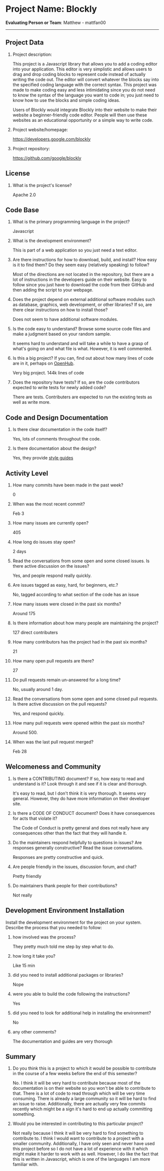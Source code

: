 # Project Name:  Blockly 



**Evaluating Person or Team**:
Matthew - mattfan00

---

## Project Data

1. Project description: <br>
	<!--
	What is the purpose of this project? What does the code do? What type of users
	does it have?
	-->
	This project is a Javascript library that allows you to add a coding editor into your application. This editor is very simplistic and allows users to drag and drop coding blocks to represent code instead of actually writing the code out. The editor will convert whatever the blocks say into the specified coding language with the correct syntax. This project was made to make coding easy and less intimidating since you do not need to know the syntax of the language you want to code in; you just need to know how to use the blocks and simple coding ideas. 
	
	Users of Blockly would integrate Blockly into their website to make their website a beginner-friendly code editor. People will then use these websites as an educational opportunity or a simple way to write code.

1. Project website/homepage:

	https://developers.google.com/blockly


1. Project repository:

	https://github.com/google/blockly


## License

1. What is the project's license? <br>
	<!--
	In most repositories there will be a file named LICENSE or something similar in
	the root level of the repository. This is the one to examine. There may be
	different licenses on specific files, but the project will have a main license.
	-->

	Apache 2.0



## Code Base


1. What is the primary programming language in the project?

	Javascript

1. What is the development environment? <br>
	<!--
	For example, is it Gnu C++ on Linux?
	Is it a Windows 10 application? Does one need to develop in a virtual machine?
	-->
	This is part of a web application so you just need a text editor. 

1. Are there instructions for how to download, build, and install? How easy is it
to find them? Do they seem easy (relatively speaking) to follow? <br>

	Most of the directions are not located in the repository, but there are a lot of instructions in the developers guide on their website. Easy to follow since you just have to download the code from their GitHub and then adding the script to your webpage. 

1. Does the project depend on external additional software modules such as
database,  graphics, web development, or other libraries? If so, are there clear instructions on how to install those? <br>

	Does not seem to have additional software modules. 

1. Is the code easy to understand? Browse some source code files and make
a judgment based on your random sample. <br>

	It seems hard to understand and will take a while to have a grasp of what's going on and what file is what. However, it is well commented. 

1. Is this a big project? If you can, find out about how many lines of code
are in it, perhaps on [OpenHub](https://www.openhub.net/). <br>

	Very big project. 144k lines of code

1. Does the repository have tests? If so, are the code contributors expected to write tests for newly added code? <br>

	There are tests. Contributers are expected to run the existing tests as well as write more. 


## Code and Design Documentation
1. Is there clear documentation in the code itself? <br>

	Yes, lots of comments throughout the code.

1. Is there documentation about the design?  <br>

	Yes, they provide [style guides](https://developers.google.com/blockly/guides/modify/web/style-guide)

## Activity Level


1. How many commits have been made in the past week? <br>

	0

1. When was the most recent commit? <br>

	Feb 3

1. How many issues are currently open? <br>

	405

1. How long do issues stay open? <br>
	<!--
	Take the five closed issues (they can be most recently closed or a sample distributed over time) and look at when each was first reported.
	Compute the number of days that each was open and take the average.
	-->
	2 days

1. Read the conversations from some open and some closed issues. Is there active discussion on the issues? <br>

	Yes, and people respond really quickly.

1. Are issues tagged as easy, hard, for beginners, etc.? <br>

	No, tagged according to what section of the code has an issue

1. How many issues were closed in the past six months? <br>

	Around 175

1. Is there information about how many people are maintaining the project? <br>

	127 direct contributers

1. How many contributors has the project had in the past six months? <br>

	21

1. How many open pull requests are there? <br>

	27

1. Do pull requests remain un-answered for a long time? <br>
	<!--
	Look at the closed pull requests to see how long they stayed open.
	Take the five closed pull requests  (they can be most recently closed or a sample distributed over time) and look at when each was first created.
	Compute the number of days that each was open and take the average.
	-->
	No, usually around 1 day.

1. Read the conversations from some open and some closed pull requests.  Is there active discussion on the pull requests? <br>

	Yes, and respond quickly. 

1. How many pull requests were opened within the past six months? <br>

	Around 500.

1. When was the last pull request  merged? <br>

	Feb 28

## Welcomeness and Community

1. Is there a CONTRIBUTING document? If so, how easy to read and understand is it?
Look through it and see if it is clear and thorough. <br>

	It's easy to read, but I don't think it is very thorough. It seems very general. However, they do have more information on their developer site. 

1. Is there a CODE OF CONDUCT document? Does it have consequences for acts that
violate it? <br>

	The Code of Conduct is pretty general and does not really have any consequences other than the fact that they will handle it. 

1. Do the maintainers respond helpfully to questions in issues?
Are responses generally constructive? Read the issue conversations. <br>

	Responses are pretty constructive and quick. 

1. Are people friendly in the issues, discussion forum, and chat? <br>

	Pretty friendly

1. Do maintainers thank people for their contributions? <br>

	Not really 


## Development Environment Installation

Install the development environment for the project on your system.
Describe the process that you needed to follow:

1. how involved was the process? <br>

	They pretty much told me step by step what to do. 

1. how long it take you? <br>

	Like 15 min

1. did you need to install additional packages or libraries? <br>

	Nope 

1. were you able to build the code following the instructions? <br>

	Yes

1. did you need to look for additional help in installing the environment? <br>

	No

1. any other comments? <br>

	The documentation and guides are very thorough




## Summary
1. Do you think this is a project to which it would be possible to contribute
in the course of a few weeks before the end of this semester? <br>
	<!--
	Explain your position. Do NOT simply say 'yes or 'no'.
	-->

	No. I think it will be very hard to contribute because most of the documentation is on their website so you won't be able to contribute to that. There is a lot of code to read through which will be very time consuming. There is already a large community so it will be hard to find an issue to raise. Additionally, there are actually very few commits recently which might be a sign it's hard to end up actually committing something. 


1. Would you be interested in contributing to this particular project? <br>
	<!--
	Explain why you would or would not be interested in contributing to this project. Do NOT simply say 'yes or 'no'.
	-->

	Not really because I think it will be very hard to find something to contribute to. I think I would want to contribute to a project with a smaller community. Additionally, I have only seen and never have used this project before so I do not have a lot of experience with it which might make it harder to work with as well. However, I do like the fact that this is written in Javascript, which is one of the languages I am more familiar with.  
